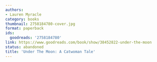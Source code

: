 ```yaml
---
authors:
- Lauren Myracle
category: books
thumbnail: 2758184780-cover.jpg
format: paperback
ids:
  goodreads: '2758184780'
link: https://www.goodreads.com/book/show/38452822-under-the-moon
status: abandoned
title: 'Under The Moon: A Catwoman Tale'
---
```

